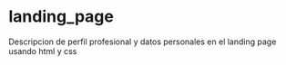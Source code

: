 # landing_page

Descripcion de perfil profesional y datos personales en el landing page usando html y css
